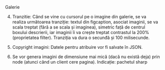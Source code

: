 Galerie

4. Tranzitie: Când se vine cu cursorul pe o imagine din galerie, se va realiza următoarea tranziție:
textul din figcaption, asociat imaginii, se va scala treptat (fără a se scala și imaginea), simetric 
față de centrul boxului descrierii, iar imaginii îi va crește treptat contrastul la 200% (proprietatea filter).
Tranziția va dura o secunđă și 100 milisecunde.

5. Copyright imagini: Datele pentru atribuire vor fi salvate în JSON.

6. Se vor genera imagini de dimensiune mai mică (dacă nu există deja) prin node
(atunci când un client cere pagina). Indicație: pachetul sharp